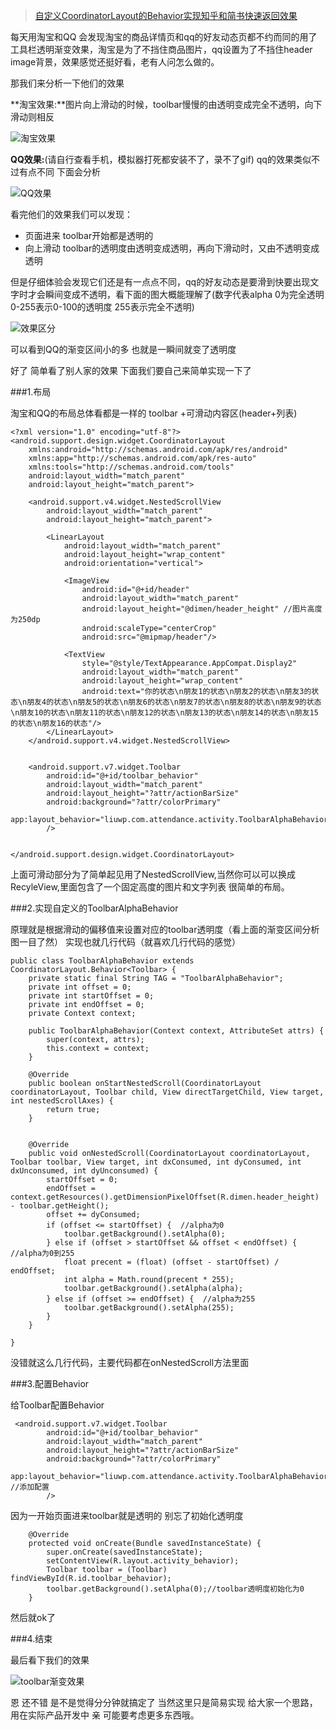 >[自定义CoordinatorLayout的Behavior实现知乎和简书快速返回效果
](http://www.jianshu.com/p/d372d37e8640)

每天用淘宝和QQ 会发现淘宝的商品详情页和qq的好友动态页都不约而同的用了工具栏透明渐变效果，淘宝是为了不挡住商品图片，qq设置为了不挡住header image背景，效果感觉还挺好看，老有人问怎么做的。

那我们来分析一下他们的效果

**淘宝效果:**图片向上滑动的时候，toolbar慢慢的由透明变成完全不透明，向下滑动则相反

![淘宝效果](http://upload-images.jianshu.io/upload_images/186157-3ebabd7564a4d264?imageMogr2/auto-orient/strip)

**QQ效果:**(请自行查看手机，模拟器打死都安装不了，录不了gif) qq的效果类似不过有点不同  下面会分析

![QQ效果](http://upload-images.jianshu.io/upload_images/186157-59b644d4978dadec?imageMogr2/auto-orient/strip%7CimageView2/2/w/1240)

看完他们的效果我们可以发现：

- 页面进来 toolbar开始都是透明的
- 向上滑动 toolbar的透明度由透明变成透明，再向下滑动时，又由不透明变成透明

但是仔细体验会发现它们还是有一点点不同，qq的好友动态是要滑到快要出现文字时才会瞬间变成不透明，看下面的图大概能理解了(数字代表alpha 0为完全透明 0-255表示0-100的透明度  255表示完全不透明)

![效果区分](http://upload-images.jianshu.io/upload_images/186157-7912905e04746727?imageMogr2/auto-orient/strip%7CimageView2/2/w/1240)

可以看到QQ的渐变区间小的多 也就是一瞬间就变了透明度

好了 简单看了别人家的效果  下面我们要自己来简单实现一下了  

###1.布局

淘宝和QQ的布局总体看都是一样的  toolbar +可滑动内容区(header+列表)

    <?xml version="1.0" encoding="utf-8"?>
    <android.support.design.widget.CoordinatorLayout
        xmlns:android="http://schemas.android.com/apk/res/android"
        xmlns:app="http://schemas.android.com/apk/res-auto"
        xmlns:tools="http://schemas.android.com/tools"
        android:layout_width="match_parent"
        android:layout_height="match_parent">
    
        <android.support.v4.widget.NestedScrollView
            android:layout_width="match_parent"
            android:layout_height="match_parent">
    
            <LinearLayout
                android:layout_width="match_parent"
                android:layout_height="wrap_content"
                android:orientation="vertical">
    
                <ImageView
                    android:id="@+id/header"
                    android:layout_width="match_parent"
                    android:layout_height="@dimen/header_height" //图片高度为250dp
                    android:scaleType="centerCrop"
                    android:src="@mipmap/header"/>
    
                <TextView
                    style="@style/TextAppearance.AppCompat.Display2"
                    android:layout_width="match_parent"
                    android:layout_height="wrap_content"
                    android:text="你的状态\n朋友1的状态\n朋友2的状态\n朋友3的状态\n朋友4的状态\n朋友5的状态\n朋友6的状态\n朋友7的状态\n朋友8的状态\n朋友9的状态\n朋友10的状态\n朋友11的状态\n朋友12的状态\n朋友13的状态\n朋友14的状态\n朋友15的状态\n朋友16的状态"/>
            </LinearLayout>
        </android.support.v4.widget.NestedScrollView>
    
    
        <android.support.v7.widget.Toolbar
            android:id="@+id/toolbar_behavior"
            android:layout_width="match_parent"
            android:layout_height="?attr/actionBarSize"
            android:background="?attr/colorPrimary"
            app:layout_behavior="liuwp.com.attendance.activity.ToolbarAlphaBehavior"
            />
    
    
    </android.support.design.widget.CoordinatorLayout>

上面可滑动部分为了简单起见用了NestedScrollView,当然你可以可以换成RecyleView,里面包含了一个固定高度的图片和文字列表  很简单的布局。

###2.实现自定义的ToolbarAlphaBehavior

原理就是根据滑动的偏移值来设置对应的toolbar透明度（看上面的渐变区间分析图一目了然）  实现也就几行代码（就喜欢几行代码的感觉）

    public class ToolbarAlphaBehavior extends CoordinatorLayout.Behavior<Toolbar> {
        private static final String TAG = "ToolbarAlphaBehavior";
        private int offset = 0;
        private int startOffset = 0;
        private int endOffset = 0;
        private Context context;
    
        public ToolbarAlphaBehavior(Context context, AttributeSet attrs) {
            super(context, attrs);
            this.context = context;
        }
    
        @Override
        public boolean onStartNestedScroll(CoordinatorLayout coordinatorLayout, Toolbar child, View directTargetChild, View target, int nestedScrollAxes) {
            return true;
        }
    

        @Override
        public void onNestedScroll(CoordinatorLayout coordinatorLayout, Toolbar toolbar, View target, int dxConsumed, int dyConsumed, int dxUnconsumed, int dyUnconsumed) {
            startOffset = 0;
            endOffset = context.getResources().getDimensionPixelOffset(R.dimen.header_height) - toolbar.getHeight();
            offset += dyConsumed;
            if (offset <= startOffset) {  //alpha为0
                toolbar.getBackground().setAlpha(0);
            } else if (offset > startOffset && offset < endOffset) { //alpha为0到255
                float precent = (float) (offset - startOffset) / endOffset;
                int alpha = Math.round(precent * 255);
                toolbar.getBackground().setAlpha(alpha);
            } else if (offset >= endOffset) {  //alpha为255
                toolbar.getBackground().setAlpha(255);
            }
        }
    
    }

没错就这么几行代码，主要代码都在onNestedScroll方法里面  

###3.配置Behavior

给Toolbar配置Behavior

     <android.support.v7.widget.Toolbar
            android:id="@+id/toolbar_behavior"
            android:layout_width="match_parent"
            android:layout_height="?attr/actionBarSize"
            android:background="?attr/colorPrimary"
            app:layout_behavior="liuwp.com.attendance.activity.ToolbarAlphaBehavior" //添加配置
            />

因为一开始页面进来toolbar就是透明的 别忘了初始化透明度

        @Override
        protected void onCreate(Bundle savedInstanceState) {
            super.onCreate(savedInstanceState);
            setContentView(R.layout.activity_behavior);
            Toolbar toolbar = (Toolbar) findViewById(R.id.toolbar_behavior);
            toolbar.getBackground().setAlpha(0);//toolbar透明度初始化为0
        }

然后就ok了 

###4.结束

最后看下我们的效果

![toolbar渐变效果](http://upload-images.jianshu.io/upload_images/186157-f45022413ab28ba8?imageMogr2/auto-orient/strip)

恩 还不错 是不是觉得分分钟就搞定了 当然这里只是简易实现 给大家一个思路，用在实际产品开发中 亲 可能要考虑更多东西哦。